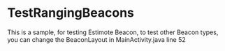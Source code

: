 # TestRangingBeacons
This is a sample, for testing Estimote Beacon, to test other Beacon types, you can change the BeaconLayout in MainActivity.java line 52
